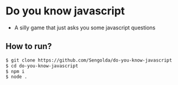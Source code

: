 # Do you know javascript
- A silly game that just asks you some javascript questions

## How to run?
```bash
$ git clone https://github.com/Sengolda/do-you-know-javascript
$ cd do-you-know-javascript
$ npm i
$ node .
```
